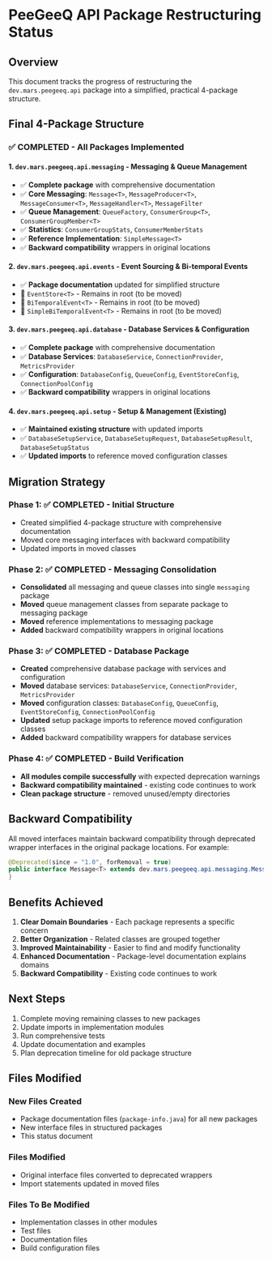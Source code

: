 # PeeGeeQ API Package Restructuring Status

## Overview
This document tracks the progress of restructuring the `dev.mars.peegeeq.api` package into a simplified, practical 4-package structure.

## Final 4-Package Structure

### ✅ COMPLETED - All Packages Implemented

#### 1. `dev.mars.peegeeq.api.messaging` - Messaging & Queue Management
- ✅ **Complete package** with comprehensive documentation
- ✅ **Core Messaging**: `Message<T>`, `MessageProducer<T>`, `MessageConsumer<T>`, `MessageHandler<T>`, `MessageFilter`
- ✅ **Queue Management**: `QueueFactory`, `ConsumerGroup<T>`, `ConsumerGroupMember<T>`
- ✅ **Statistics**: `ConsumerGroupStats`, `ConsumerMemberStats`
- ✅ **Reference Implementation**: `SimpleMessage<T>`
- ✅ **Backward compatibility** wrappers in original locations

#### 2. `dev.mars.peegeeq.api.events` - Event Sourcing & Bi-temporal Events
- ✅ **Package documentation** updated for simplified structure
- 🔄 `EventStore<T>` - Remains in root (to be moved)
- 🔄 `BiTemporalEvent<T>` - Remains in root (to be moved)
- 🔄 `SimpleBiTemporalEvent<T>` - Remains in root (to be moved)

#### 3. `dev.mars.peegeeq.api.database` - Database Services & Configuration
- ✅ **Complete package** with comprehensive documentation
- ✅ **Database Services**: `DatabaseService`, `ConnectionProvider`, `MetricsProvider`
- ✅ **Configuration**: `DatabaseConfig`, `QueueConfig`, `EventStoreConfig`, `ConnectionPoolConfig`
- ✅ **Backward compatibility** wrappers in original locations

#### 4. `dev.mars.peegeeq.api.setup` - Setup & Management (Existing)
- ✅ **Maintained existing structure** with updated imports
- ✅ `DatabaseSetupService`, `DatabaseSetupRequest`, `DatabaseSetupResult`, `DatabaseSetupStatus`
- ✅ **Updated imports** to reference moved configuration classes

## Migration Strategy

### Phase 1: ✅ COMPLETED - Initial Structure
- Created simplified 4-package structure with comprehensive documentation
- Moved core messaging interfaces with backward compatibility
- Updated imports in moved classes

### Phase 2: ✅ COMPLETED - Messaging Consolidation
- **Consolidated** all messaging and queue classes into single `messaging` package
- **Moved** queue management classes from separate package to messaging package
- **Moved** reference implementations to messaging package
- **Added** backward compatibility wrappers in original locations

### Phase 3: ✅ COMPLETED - Database Package
- **Created** comprehensive database package with services and configuration
- **Moved** database services: `DatabaseService`, `ConnectionProvider`, `MetricsProvider`
- **Moved** configuration classes: `DatabaseConfig`, `QueueConfig`, `EventStoreConfig`, `ConnectionPoolConfig`
- **Updated** setup package imports to reference moved configuration classes
- **Added** backward compatibility wrappers for database services

### Phase 4: ✅ COMPLETED - Build Verification
- **All modules compile successfully** with expected deprecation warnings
- **Backward compatibility maintained** - existing code continues to work
- **Clean package structure** - removed unused/empty directories

## Backward Compatibility

All moved interfaces maintain backward compatibility through deprecated wrapper interfaces in the original package locations. For example:

```java
@Deprecated(since = "1.0", forRemoval = true)
public interface Message<T> extends dev.mars.peegeeq.api.messaging.Message<T> {
}
```

## Benefits Achieved

1. **Clear Domain Boundaries** - Each package represents a specific concern
2. **Better Organization** - Related classes are grouped together
3. **Improved Maintainability** - Easier to find and modify functionality
4. **Enhanced Documentation** - Package-level documentation explains domains
5. **Backward Compatibility** - Existing code continues to work

## Next Steps

1. Complete moving remaining classes to new packages
2. Update imports in implementation modules
3. Run comprehensive tests
4. Update documentation and examples
5. Plan deprecation timeline for old package structure

## Files Modified

### New Files Created
- Package documentation files (`package-info.java`) for all new packages
- New interface files in structured packages
- This status document

### Files Modified
- Original interface files converted to deprecated wrappers
- Import statements updated in moved files

### Files To Be Modified
- Implementation classes in other modules
- Test files
- Documentation files
- Build configuration files
